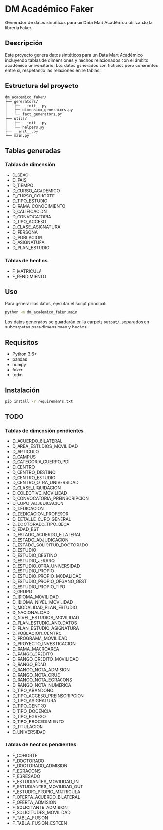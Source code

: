 # DM Académico Faker

Generador de datos sintéticos para un Data Mart Académico utilizando la librería Faker.

## Descripción

Este proyecto genera datos sintéticos para un Data Mart Académico, incluyendo tablas de dimensiones y hechos relacionados con el ámbito académico universitario. Los datos generados son ficticios pero coherentes entre sí, respetando las relaciones entre tablas.

## Estructura del proyecto

```
dm_academico_faker/
├── generators/
│   ├── __init__.py
│   ├── dimension_generators.py
│   └── fact_generators.py
├── utils/
│   ├── __init__.py
│   └── helpers.py
├── __init__.py
└── main.py
```

## Tablas generadas

### Tablas de dimensión

- D_SEXO
- D_PAIS
- D_TIEMPO
- D_CURSO_ACADEMICO
- D_CURSO_COHORTE
- D_TIPO_ESTUDIO
- D_RAMA_CONOCIMIENTO
- D_CALIFICACION
- D_CONVOCATORIA
- D_TIPO_ACCESO
- D_CLASE_ASIGNATURA
- D_PERSONA
- D_POBLACION
- D_ASIGNATURA
- D_PLAN_ESTUDIO

### Tablas de hechos

- F_MATRICULA
- F_RENDIMIENTO

## Uso

Para generar los datos, ejecutar el script principal:

```bash
python -m dm_academico_faker.main
```

Los datos generados se guardarán en la carpeta `output/`, separados en subcarpetas para dimensiones y hechos.

## Requisitos

- Python 3.6+
- pandas
- numpy
- faker
- tqdm

## Instalación

```bash
pip install -r requirements.txt
```

## TODO

### Tablas de dimensión pendientes

- D_ACUERDO_BILATERAL
- D_AREA_ESTUDIOS_MOVILIDAD
- D_ARTICULO
- D_CAMPUS
- D_CATEGORIA_CUERPO_PDI
- D_CENTRO
- D_CENTRO_DESTINO
- D_CENTRO_ESTUDIO
- D_CENTRO_OTRA_UNIVERSIDAD
- D_CLASE_LIQUIDACION
- D_COLECTIVO_MOVILIDAD
- D_CONVOCATORIA_PREINSCRIPCION
- D_CUPO_ADJUDICACION
- D_DEDICACION
- D_DEDICACION_PROFESOR
- D_DETALLE_CUPO_GENERAL
- D_DOCTORADO_TIPO_BECA
- D_EDAD_EST
- D_ESTADO_ACUERDO_BILATERAL
- D_ESTADO_ADJUDICACION
- D_ESTADO_SOLICITUD_DOCTORADO
- D_ESTUDIO
- D_ESTUDIO_DESTINO
- D_ESTUDIO_JERARQ
- D_ESTUDIO_OTRA_UNIVERSIDAD
- D_ESTUDIO_PROPIO
- D_ESTUDIO_PROPIO_MODALIDAD
- D_ESTUDIO_PROPIO_ORGANO_GEST
- D_ESTUDIO_PROPIO_TIPO
- D_GRUPO
- D_IDIOMA_MOVILIDAD
- D_IDIOMA_NIVEL_MOVILIDAD
- D_MODALIDAD_PLAN_ESTUDIO
- D_NACIONALIDAD
- D_NIVEL_ESTUDIOS_MOVILIDAD
- D_PLAN_ESTUDIO_ANO_DATOS
- D_PLAN_ESTUDIO_ASIGNATURA
- D_POBLACION_CENTRO
- D_PROGRAMA_MOVILIDAD
- D_PROYECTO_INVESTIGACION
- D_RAMA_MACROAREA
- D_RANGO_CREDITO
- D_RANGO_CREDITO_MOVILIDAD
- D_RANGO_EDAD
- D_RANGO_NOTA_ADMISION
- D_RANGO_NOTA_CRUE
- D_RANGO_NOTA_EGRACONS
- D_RANGO_NOTA_NUMERICA
- D_TIPO_ABANDONO
- D_TIPO_ACCESO_PREINSCRIPCION
- D_TIPO_ASIGNATURA
- D_TIPO_CENTRO
- D_TIPO_DOCENCIA
- D_TIPO_EGRESO
- D_TIPO_PROCEDIMIENTO
- D_TITULACION
- D_UNIVERSIDAD

### Tablas de hechos pendientes

- F_COHORTE
- F_DOCTORADO
- F_DOCTORADO_ADMISION
- F_EGRACONS
- F_EGRESADO
- F_ESTUDIANTES_MOVILIDAD_IN
- F_ESTUDIANTES_MOVILIDAD_OUT
- F_ESTUDIO_PROPIO_MATRICULA
- F_OFERTA_ACUERDO_BILATERAL
- F_OFERTA_ADMISION
- F_SOLICITANTE_ADMISION
- F_SOLICITUDES_MOVILIDAD
- F_TABLA_FUSION
- F_TABLA_FUSION_ESTCEN 